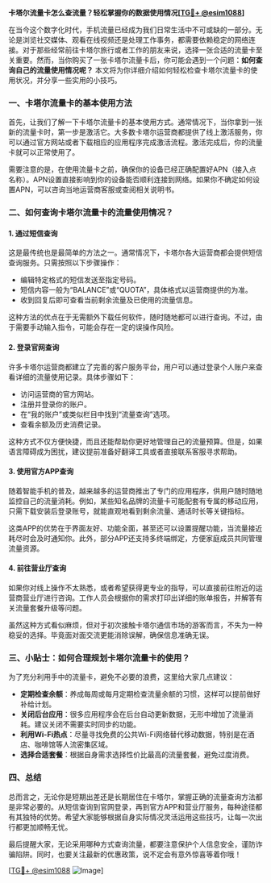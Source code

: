 **卡塔尔流量卡怎么查流量？轻松掌握你的数据使用情况[[TG💪+ @esim1088](https://t.me/s/esim1088)]**

在当今这个数字化时代，手机流量已经成为我们日常生活中不可或缺的一部分。无论是浏览社交媒体、观看在线视频还是处理工作事务，都需要依赖稳定的网络连接。对于那些经常前往卡塔尔旅行或者工作的朋友来说，选择一张合适的流量卡至关重要。然而，当你购买了一张卡塔尔流量卡后，你可能会遇到一个问题：**如何查询自己的流量使用情况呢？** 本文将为你详细介绍如何轻松检查卡塔尔流量卡的使用状况，并分享一些实用的小技巧。

### 一、卡塔尔流量卡的基本使用方法

首先，让我们了解一下卡塔尔流量卡的基本使用方式。通常情况下，当你拿到一张新的流量卡时，第一步是激活它。大多数卡塔尔运营商都提供了线上激活服务，你可以通过官方网站或者下载相应的应用程序完成激活流程。激活完成后，你的流量卡就可以正常使用了。

需要注意的是，在使用流量卡之前，确保你的设备已经正确配置好APN（接入点名称）。APN设置直接影响到你的设备能否顺利连接到网络。如果你不确定如何设置APN，可以咨询当地运营商客服或查阅相关说明书。

### 二、如何查询卡塔尔流量卡的流量使用情况？

#### 1. 通过短信查询
这是最传统也是最简单的方法之一。通常情况下，卡塔尔各大运营商都会提供短信查询服务。只需按照以下步骤操作：

- 编辑特定格式的短信发送至指定号码。
- 短信内容一般为“BALANCE”或“QUOTA”，具体格式以运营商提供的为准。
- 收到回复后即可查看当前剩余流量及已使用的流量信息。

这种方法的优点在于无需额外下载任何软件，随时随地都可以进行查询。不过，由于需要手动输入指令，可能会存在一定的误操作风险。

#### 2. 登录官网查询
许多卡塔尔运营商都建立了完善的客户服务平台，用户可以通过登录个人账户来查看详细的流量使用记录。具体步骤如下：

- 访问运营商的官方网站。
- 注册并登录你的账户。
- 在“我的账户”或类似栏目中找到“流量查询”选项。
- 查看余额及历史消费记录。

这种方式不仅方便快捷，而且还能帮助你更好地管理自己的流量预算。但是，如果语言障碍成为困扰，建议提前准备好翻译工具或者直接联系客服寻求帮助。

#### 3. 使用官方APP查询
随着智能手机的普及，越来越多的运营商推出了专门的应用程序，供用户随时随地监控自己的流量消耗。例如，某些知名品牌的流量卡可能配套有专属的移动应用，只需下载安装后登录账号，就能直观地看到剩余流量、通话时长等关键指标。

这类APP的优势在于界面友好、功能全面，甚至还可以设置提醒功能，当流量接近耗尽时会及时通知你。此外，部分APP还支持多终端绑定，方便家庭成员共同管理流量资源。

#### 4. 前往营业厅查询
如果你对线上操作不太熟悉，或者希望获得更专业的指导，可以直接前往附近的运营商营业厅进行咨询。工作人员会根据你的需求打印出详细的账单报告，并解答有关流量套餐升级等问题。

虽然这种方式看似麻烦，但对于初次接触卡塔尔通信市场的游客而言，不失为一种稳妥的选择。毕竟面对面交流更能消除误解，确保信息准确无误。

### 三、小贴士：如何合理规划卡塔尔流量卡的使用？

为了充分利用手中的流量卡，避免不必要的浪费，这里给大家几点建议：

- **定期检查余额**：养成每周或每月定期检查流量余额的习惯，这样可以提前做好补给计划。
- **关闭后台应用**：很多应用程序会在后台自动更新数据，无形中增加了流量消耗。建议关闭不需要实时同步的功能。
- **利用Wi-Fi热点**：尽量寻找免费的公共Wi-Fi网络替代移动数据，特别是在酒店、咖啡馆等人流密集区域。
- **选择合适套餐**：根据自身需求选择性价比最高的流量套餐，避免过度消费。

### 四、总结

总而言之，无论你是短期出差还是长期居住在卡塔尔，掌握正确的流量查询方法都是非常必要的。从短信查询到官网登录，再到官方APP和营业厅服务，每种途径都有其独特的优势。希望大家能够根据自身实际情况灵活运用这些技巧，让每一次出行都更加顺畅无忧。

最后提醒大家，无论采用哪种方式查询流量，都要注意保护个人信息安全，谨防诈骗陷阱。同时，也要关注最新的优惠政策，说不定会有意外惊喜等着你哦！

[[TG💪+ @esim1088](https://t.me/s/esim1088) ![Image](https://i.postimg.cc/4NQfJmqS/Snipaste-2025-05-13-00-14-12.png)]